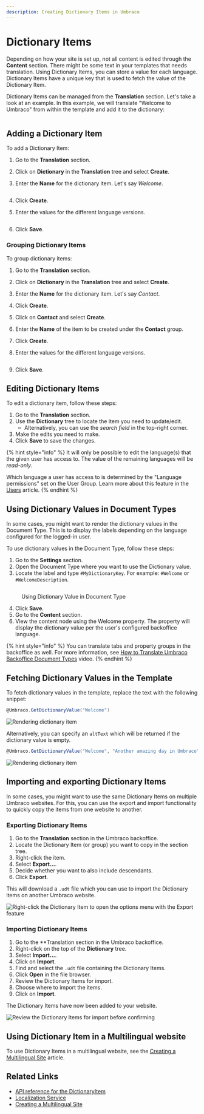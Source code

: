 ```yaml
---
description: Creating Dictionary Items in Umbraco
---
```


# Dictionary Items

Depending on how your site is set up, not all content is edited through the **Content** section. There might be some text in your templates that needs translation. Using Dictionary Items, you can store a value for each language. Dictionary Items have a unique key that is used to fetch the value of the Dictionary Item.

Dictionary Items can be managed from the **Translation** section. Let's take a look at an example. In this example, we will translate "Welcome to Umbraco" from within the template and add it to the dictionary:&#x20;

<figure><img src="../../../../10/umbraco-cms/fundamentals/data/images/dictionary-item.png" alt=""><figcaption></figcaption></figure>

## Adding a Dictionary Item

To add a Dictionary Item:

1. Go to the **Translation** section.
2. Click on **Dictionary** in the **Translation** tree and select **Create**.
3. Enter the **Name** for the dictionary item. Let's say _Welcome_.

    <figure><img src="../../../../10/umbraco-cms/fundamentals/data/images/Create-dictionary-item.png" alt=""><figcaption></figcaption></figure>
4. Click **Create**.
5. Enter the values for the different language versions.

    <figure><img src="../../../../10/umbraco-cms/fundamentals/data/images/dictionary-item-values.png" alt=""><figcaption></figcaption></figure>
6. Click **Save**.

### Grouping Dictionary Items

To group dictionary items:

1. Go to the **Translation** section.
2. Click on **Dictionary** in the **Translation** tree and select **Create**.
3. Enter the **Name** for the dictionary item. Let's say _Contact_.
4. Click **Create**.
5. Click on **Contact** and select **Create**.
6. Enter the **Name** of the item to be created under the **Contact** group.
7. Click **Create**.
8. Enter the values for the different language versions.

    <figure><img src="../../../../10/umbraco-cms/fundamentals/data/images/display-dictionary-item.png" alt=""><figcaption></figcaption></figure>
9. Click **Save**.

## Editing Dictionary Items

To edit a dictionary item, follow these steps:

1. Go to the **Translation** section.
2. Use the **Dictionary** tree to locate the item you need to update/edit.
   * Alternatively, you can use the _search field_ in the top-right corner.
3. Make the edits you need to make.
4. Click **Save** to save the changes.

{% hint style="info" %}
It will only be possible to edit the language(s) that the given user has access to. The value of the remaining languages will be _read-only_.

Which language a user has access to is determined by the "Language permissions" set on the User Group. Learn more about this feature in the [Users](users.md#creating-a-user-group) article.
{% endhint %}

## Using Dictionary Values in Document Types

In some cases, you might want to render the dictionary values in the Document Type. This is to display the labels depending on the language configured for the logged-in user.

To use dictionary values in the Document Type, follow these steps:

1. Go to the **Settings** section.
2. Open the Document Type where you want to use the Dictionary value.
3. Locate the label and type `#MyDictionaryKey`. For example: `#Welcome` or `#WelcomeDescription`.

<figure><img src="../../.gitbook/assets/Using_Dictionary_Value.jpg" alt=""><figcaption><p>Using Dictionary Value in Document Type</p></figcaption></figure>

4. Click **Save**.
5. Go to the **Content** section.
6. View the content node using the Welcome property. The property will display the dictionary value per the user's configured backoffice language.

{% hint style="info" %}
You can translate tabs and property groups in the backoffice as well. For more information, see [How to Translate Umbraco Backoffice Document Types](https://www.youtube.com/embed/OayHhOf47LA?si=iRZ7NE-ckv9LjrSv) video.
{% endhint %}

## Fetching Dictionary Values in the Template

To fetch dictionary values in the template, replace the text with the following snippet:

```csharp
@Umbraco.GetDictionaryValue("Welcome")
```

![Rendering dictionary item](../../../../10/umbraco-cms/fundamentals/data/images/rendering-dictionary-item.png)

Alternatively, you can specify an `altText` which will be returned if the dictionary value is empty.

```csharp
@Umbraco.GetDictionaryValue("Welcome", "Another amazing day in Umbraco")
```

![Rendering dictionary item](../../../../10/umbraco-cms/fundamentals/data/images/rendering-altvalue-dictionary-item.png)

## Importing and exporting Dictionary Items

In some cases, you might want to use the same Dictionary Items on multiple Umbraco websites. For this, you can use the export and import functionality to quickly copy the items from one website to another.

### Exporting Dictionary Items

1. Go to the **Translation** section in the Umbraco backoffice.
2. Locate the Dictionary Item (or group) you want to copy in the section tree.
3. Right-click the item.
4. Select **Export...**.
5. Decide whether you want to also include descendants.
6. Click **Export**.

This will download a `.udt` file which you can use to import the Dictionary items on another Umbraco website.

![Right-click the Dictionary Item to open the options menu with the Export feature](../../../../10/umbraco-cms/fundamentals/data/images/export.png)

### Importing Dictionary Items

1. Go to the \*\*Translation section in the Umbraco backoffice.
2. Right-click on the top of the **Dictionary** tree.
3. Select **Import...**.
4. Click on **Import**.
5. Find and select the `.udt` file containing the Dictionary Items.
6. Click **Open** in the file browser.
7. Review the Dictionary Items for import.
8. Choose where to import the items.
9. Click on **Import**.

The Dictionary Items have now been added to your website.

![Review the Dictionary Items for import before confirming](../../../../10/umbraco-cms/fundamentals/data/images/import.png)

## Using Dictionary Item in a Multilingual website

To use Dictionary Items in a multilingual website, see the [Creating a Multilingual Site](../../tutorials/multilanguage-setup.md) article.

## Related Links

* [API reference for the DictionaryItem](../../reference/management/models/dictionaryitem.md)
* [Localization Service](../../reference/management/services/README.md#localizationservice)
* [Creating a Multilingual Site](../../tutorials/multilanguage-setup.md)
